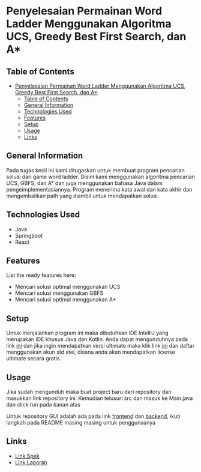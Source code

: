# Penyelesaian Permainan Word Ladder Menggunakan Algoritma UCS, Greedy Best First Search, dan A*

## Table of Contents
- [Penyelesaian Permainan Word Ladder Menggunakan Algoritma UCS, Greedy Best First Search, dan A\*](#penyelesaian-permainan-word-ladder-menggunakan-algoritma-ucs-greedy-best-first-search-dan-a)
  - [Table of Contents](#table-of-contents)
  - [General Information](#general-information)
  - [Technologies Used](#technologies-used)
  - [Features](#features)
  - [Setup](#setup)
  - [Usage](#usage)
  - [Links](#links)
<!-- * [License](#license) -->


## General Information
Pada tugas kecil ini kami ditugaskan untuk membuat program pencarian solusi dari game word ladder. Disini kami menggunakan algoritma pencarian UCS, GBFS, dan A* dan juga menggunakan bahasa Java dalam pengeimplementasiannya. Program menerima kata awal dan kata akhir dan mengembalikan path yang diambil untuk mendapatkan solusi.


## Technologies Used
- Java
- Springboot
- React


## Features
List the ready features here:
- Mencari solusi optimal menggunakan UCS
- Mencari solusi menggunakan GBFS
- Mencari solusi optimal menggunakan A*

## Setup
Untuk menjalankan program ini maka dibutuhkan IDE IntelliJ yang merupakan IDE khusus Java dan Kotlin. Anda dapat mengunduhnya pada link [ini](https://www.jetbrains.com/idea/download/?section=mac) dan jika ingin mendapatkan versi ultimate maka klik link [ini](https://www.jetbrains.com/community/education/#students) dan daftar menggunakan akun std stei, disana anda akan mendapatkan license ultimate secara gratis.


## Usage
Jika sudah mengunduh maka buat project baru dari repository dan masukkan link repository ini. Kemudian telusuri src dan masuk ke Main.java dan click run pada kanan atas

Untuk repository GUI adalah ada pada link [frontend](https://github.com/riyorax/Tucil3_13522061FE) dan [backend](https://github.com/riyorax/Tucil3_13522061BE), ikuti langkah pada README masing masing untuk penggunaanya


## Links
- [Link Spek](https://docs.google.com/document/d/1TUvKn-vPXhLsxga8K7mjSUbYnInHp2TSRtGFWlngwYk/edit)
- [Link Laporan](https://docs.google.com/document/d/1-sLCyWsWPvsNpP2iUOl8SdsGduytEipTyRx4QoV2p88/edit?usp=sharing)